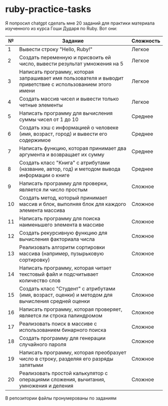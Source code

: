 # ruby-practice-tasks
Я попросил chatgpt сделать мне 20 заданий для практики материала изученного из курса Гоши Дударя по Ruby. Вот они: 

| № | Задание                                                 | Сложность   |
|---|---------------------------------------------------------|-------------|
| 1 | Вывести строку "Hello, Ruby!"                             | Легкое      |
| 2 | Создать переменную и присвоить ей число, вывести результат умножения на 5 | Легкое      |
| 3 | Написать программу, которая запрашивает имя пользователя и выводит приветствие с использованием этого имени | Легкое      |
| 4 | Создать массив чисел и вывести только четные элементы    | Легкое      |
| 5 | Написать программу для вычисления суммы чисел от 1 до 10 | Среднее     |
| 6 | Создать хэш с информацией о человеке (имя, возраст, город) и вывести его содержимое | Среднее     |
| 7 | Написать функцию, которая принимает два аргумента и возвращает их сумму | Среднее     |
| 8 | Создать класс "Книга" с атрибутами (название, автор, год) и методом вывода информации о книге | Среднее     |
| 9 | Написать программу для проверки, является ли число простым | Сложное    |
| 10 | Создать метод, который принимает массив и блок, выполняя блок для каждого элемента массива | Сложное    |
| 11 | Написать программу для поиска наименьшего элемента в массиве | Сложное    |
| 12 | Создать рекурсивную функцию для вычисления факториала числа | Сложное    |
| 13 | Реализовать алгоритм сортировки массива (например, пузырьковую сортировку) | Сложное    |
| 14 | Написать программу, которая читает текстовый файл и подсчитывает количество слов | Сложное    |
| 15 | Создать класс "Студент" с атрибутами (имя, возраст, оценки) и методом для вычисления средней оценки | Сложное    |
| 16 | Написать программу, которая проверяет, является ли строка палиндромом | Сложное    |
| 17 | Реализовать поиск в массиве с использованием бинарного поиска | Сложное    |
| 18 | Создать программу для генерации случайного пароля | Сложное    |
| 19 | Написать программу, которая преобразует число в строку, разделяя его разряды запятыми | Сложное    |
| 20 | Реализовать простой калькулятор с операциями сложения, вычитания, умножения и деления | Сложное    |

В репозитории файлы пронумерованы по заданиям
